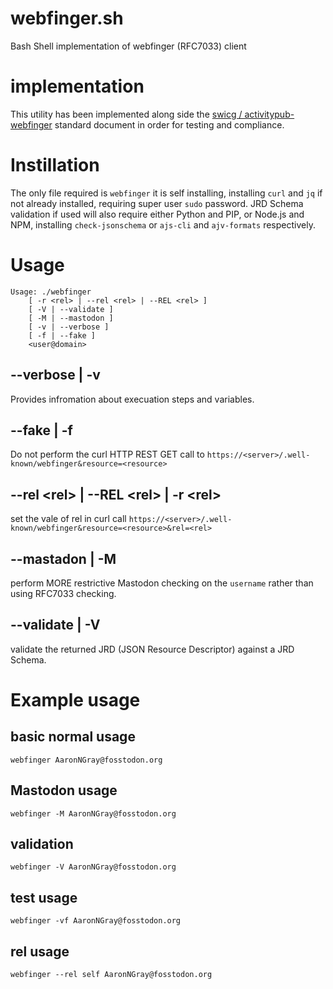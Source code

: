 # webfinger.sh
Bash Shell implementation of webfinger (RFC7033) client

# implementation
This utility has been implemented along side the [swicg / activitypub-webfinger](https://swicg.github.io/activitypub-webfinger/) standard document in order for testing and compliance.

# Instillation
The only file required is `webfinger` it is self installing, installing `curl` and `jq` if not already installed, requiring super user `sudo` password.
JRD Schema validation if used will also require either Python and PIP, or Node.js and NPM, installing `check-jsonschema` or `ajs-cli` and `ajv-formats` respectively.

# Usage

```
Usage: ./webfinger
    [ -r <rel> | --rel <rel> | --REL <rel> ]
    [ -V | --validate ]
    [ -M | --mastodon ]
    [ -v | --verbose ]
    [ -f | --fake ]
    <user@domain>
```
## --verbose | -v
Provides infromation about execuation steps and variables.
## --fake | -f
Do not perform the curl HTTP REST GET call to `https://<server>/.well-known/webfinger&resource=<resource>`
## --rel \<rel\> | --REL \<rel\> | -r \<rel\>
set the vale of rel in curl call `https://<server>/.well-known/webfinger&resource=<resource>&rel=<rel>`
## --mastadon | -M
perform MORE restrictive Mastodon checking on the `username` rather than using RFC7033 checking.
## --validate | -V
validate the returned JRD (JSON Resource Descriptor) against a JRD Schema.

# Example usage

## basic normal usage
`webfinger AaronNGray@fosstodon.org`

## Mastodon usage
`webfinger -M AaronNGray@fosstodon.org`

## validation
`webfinger -V AaronNGray@fosstodon.org`

## test usage
`webfinger -vf AaronNGray@fosstodon.org`

## rel usage
`webfinger --rel self AaronNGray@fosstodon.org`
